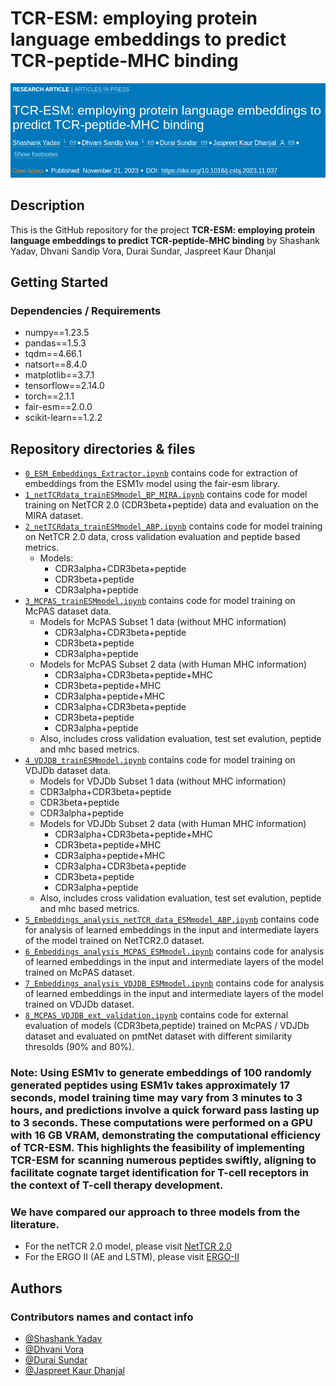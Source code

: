 # TCR-ESM: employing protein language embeddings to predict TCR-peptide-MHC binding
[![Publication](cover.png)](https://doi.org/10.1016/j.csbj.2023.11.037)

## Description

This is the GitHub repository for the project **TCR-ESM: employing protein language embeddings to predict TCR-peptide-MHC
binding** by Shashank Yadav, Dhvani Sandip Vora, Durai Sundar, Jaspreet Kaur Dhanjal

## Getting Started

### Dependencies / Requirements
* numpy==1.23.5
* pandas==1.5.3
* tqdm==4.66.1
* natsort==8.4.0
* matplotlib==3.7.1
* tensorflow==2.14.0
* torch==2.1.1
* fair-esm==2.0.0
* scikit-learn==1.2.2

## Repository directories & files
+ [`0_ESM_Embeddings_Extractor.ipynb`](0_ESM_Embeddings_Extractor.ipynb) contains code for extraction of embeddings from the ESM1v model using the fair-esm library.  
+ [`1_netTCRdata_trainESMmodel_BP_MIRA.ipynb`](1_netTCRdata_trainESMmodel_BP_MIRA.ipynb) contains code for model training on NetTCR 2.0 (CDR3beta+peptide) data and evaluation on the MIRA dataset.
+ [`2_netTCRdata_trainESMmodel_ABP.ipynb`](2_netTCRdata_trainESMmodel_ABP.ipynb) contains code for model training on NetTCR 2.0 data, cross validation evaluation and peptide based metrics.
  + Models:
    + CDR3alpha+CDR3beta+peptide
    + CDR3beta+peptide
    + CDR3alpha+peptide  
+ [`3_MCPAS_trainESMmodel.ipynb`](3_MCPAS_trainESMmodel.ipynb) contains code for model training on McPAS dataset data.
  + Models for McPAS Subset 1 data (without MHC information)
    + CDR3alpha+CDR3beta+peptide
    + CDR3beta+peptide
    + CDR3alpha+peptide 
  + Models for McPAS Subset 2 data (with Human MHC information)
    + CDR3alpha+CDR3beta+peptide+MHC
    + CDR3beta+peptide+MHC
    + CDR3alpha+peptide+MHC  
    + CDR3alpha+CDR3beta+peptide
    + CDR3beta+peptide
    + CDR3alpha+peptide  
  + Also, includes cross validation evaluation, test set evalution, peptide and mhc based metrics.
+ [`4_VDJDB_trainESMmodel.ipynb`](4_VDJDB_trainESMmodel.ipynb) contains code for model training on VDJDb dataset data.
    + Models for VDJDb Subset 1 data (without MHC information)
    + CDR3alpha+CDR3beta+peptide
    + CDR3beta+peptide
    + CDR3alpha+peptide 
  + Models for VDJDb Subset 2 data (with Human MHC information)
    + CDR3alpha+CDR3beta+peptide+MHC
    + CDR3beta+peptide+MHC
    + CDR3alpha+peptide+MHC  
    + CDR3alpha+CDR3beta+peptide
    + CDR3beta+peptide
    + CDR3alpha+peptide   
  + Also, includes cross validation evaluation, test set evalution, peptide and mhc based metrics.
+ [`5_Embeddings_analysis_netTCR_data_ESMmodel_ABP.ipynb`](5_Embeddings_analysis_netTCR_data_ESMmodel_ABP.ipynb) contains code for analysis of learned embeddings in the input and intermediate layers of the model trained on NetTCR2.0 dataset.
+ [`6_Embeddings_analysis_MCPAS_ESMmodel.ipynb`](6_Embeddings_analysis_MCPAS_ESMmodel.ipynb) contains code for analysis of learned embeddings in the input and intermediate layers of the model trained on McPAS dataset.
+ [`7_Embeddings_analysis_VDJDB_ESMmodel.ipynb`](7_Embeddings_analysis_VDJDB_ESMmodel.ipynb) contains code for analysis of learned embeddings in the input and intermediate layers of the model trained on VDJDb dataset.
+ [`8_MCPAS_VDJDB_ext_validation.ipynb`](8_MCPAS_VDJDB_ext_validation.ipynb) contains code for external evaluation of models (CDR3beta,peptide) trained on McPAS / VDJDb dataset and evaluated on pmtNet dataset with different similarity thresolds (90% and 80%).

### Note: Using ESM1v to generate embeddings of 100 randomly generated peptides using ESM1v takes approximately 17 seconds, model training time may vary from 3 minutes to 3 hours, and predictions involve a quick forward pass lasting up to 3 seconds. These computations were performed on a GPU with 16 GB VRAM, demonstrating the computational efficiency of TCR-ESM. This highlights the feasibility of implementing TCR-ESM for scanning numerous peptides swiftly, aligning to facilitate cognate target identification for T-cell receptors in the context of T-cell therapy development.

### We have compared our approach to three models from the literature. 
* For the netTCR 2.0 model, please visit [NetTCR 2.0](https://github.com/mnielLab/NetTCR-2.0)
* For the ERGO II (AE and LSTM), please visit [ERGO-II](https://github.com/IdoSpringer/ERGO-II)

## Authors
### Contributors names and contact info
+ [@Shashank Yadav](https://github.com/xinformatics)
+ [@Dhvani Vora](https://github.com/d-vora)
+ [@Durai Sundar](https://github.com/TeamSundar)
+ [@Jaspreet Kaur Dhanjal](https://github.com/dhanjal-lab)


